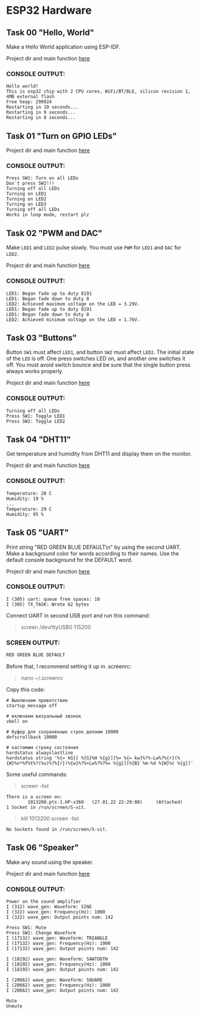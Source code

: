 # ESP32 Hardware

## Task 00 "Hello, World"

Make a Hello World application using ESP-IDF.   

Project dir and main function [here](t00_HelloWorld/main/hello_world_main.c)

### CONSOLE OUTPUT:
```
Hello world!
This is esp32 chip with 2 CPU cores, WiFi/BT/BLE, silicon revision 1, 4MB external flash
Free heap: 299924
Restarting in 10 seconds...
Restarting in 9 seconds...
Restarting in 8 seconds...
```
## Task 01 "Turn on GPIO LEDs"

Project dir and main function [here](t01_LED/main/gpio_led_on.c)

### CONSOLE OUTPUT:
```
Press SW1: Turn on all LEDs
Don`t press SW2!!!
Turning off all LEDs
Turning on LED1
Turning on LED2
Turning on LED3
Turning off all LEDs
Works in loop mode, restart plz
```

## Task 02 "PWM and DAC"

Make `LED1` and `LED2` pulse slowly. You must use `PWM` for `LED1` and `DAC` for `LED2`.

Project dir and main function [here](t02_PWM_DAC/main/led_control_main.c)

### CONSOLE OUTPUT:
```
LED1: Began fade up to duty 8191
LED1: Began fade down to duty 8
LED2: Achieved maximum voltage on the LED = 3.29V.
LED1: Began fade up to duty 8191
LED1: Began fade down to duty 8
LED2: Achieved minimum voltage on the LED = 1.76V.
```

## Task 03 "Buttons"  

Button `SW1` must affect `LED1`, and button `SW2` must affect `LED2`. The initial state of the `LED` is off. One press switches LED on, and another one switches it off. You must avoid switch bounce and be sure that the single button press always works properly.

Project dir and main function [here](t03_SWITCH/main/sw_led_on.c)

### CONSOLE OUTPUT:
```
Turning off all LEDs
Press SW1: Toggle LED1
Press SW2: Toggle LED2
```

## Task 04 "DHT11"  

Get temperature and humidity from DHT11 and display them on the monitor.

Project dir and main function [here](t04_DHT11/main/esp-dht.c)

### CONSOLE OUTPUT:

```
Temperature: 28 C
Humidity: 19 %
...
Temperature: 29 C
Humidity: 95 %
```
## Task 05 "UART"

Print string "RED GREEN BLUE DEFAULT\n" by using the second UART. Make a background color for words according to their names. Use the default console background for the DEFAULT word.

Project dir and main function [here](t05_UART/main/esp_uart.c)
### CONSOLE OUTPUT:

```
I (305) uart: queue free spaces: 10
I (305) TX_TASK: Wrote 62 bytes
```

Connect UART in second USB port and run this command:
> screen /dev/ttyUSB0 115200

### SCREEN OUTPUT:

```bash
RED GREEN BLUE DEFAULT
```

Before that, I recommend setting it up in .screenrc:
> nano ~/.screenrc 

Copy this code:
```
# Выключаем приветствие
startup_message off

# включаем визуальный звонок
vbell on

# буфер для сохраненных строк делаем 10000
defscrollback 10000

# кастомим строку состояния
hardstatus alwayslastline
hardstatus string '%{= kG}[ %{G}%H %{g}][%= %{= kw}%?%-Lw%?%{r}(%{W}%n*%f%t%?(%u)%?%{r})%{w}%?%+Lw%?%?%= %{g}][%{B} %m-%d %{W}%c %{g}]'
```

Some useful commands:

> screen -list

```
There is a screen on:
        1013200.pts-1.HP-x360   (27.01.22 22:29:08)     (Attached)
1 Socket in /run/screen/S-vit.
```

> kill 1013200
> screen -list
```
No Sockets found in /run/screen/S-vit.
```
## Task 06 "Speaker"

Make any sound using the speaker.

Project dir and main function [here](t06_WAVE_GEN/main/wave_gen.c)

### CONSOLE OUTPUT:

```
Power on the sound amplifier
I (312) wave_gen: Waveform: SINE
I (322) wave_gen: Frequency(Hz): 1000
I (322) wave_gen: Output points num: 142

Press SW1: Mute
Press SW2: Change Waveform
I (17132) wave_gen: Waveform: TRIANGLE
I (17132) wave_gen: Frequency(Hz): 1000
I (17132) wave_gen: Output points num: 142

I (18192) wave_gen: Waveform: SAWTOOTH
I (18192) wave_gen: Frequency(Hz): 1000
I (18192) wave_gen: Output points num: 142

I (20662) wave_gen: Waveform: SQUARE
I (20662) wave_gen: Frequency(Hz): 1000
I (20662) wave_gen: Output points num: 142

Mute
Unmute
```
